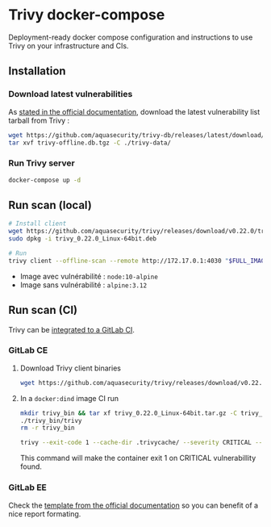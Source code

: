 # Trivy docker-compose

Deployment-ready docker compose configuration and instructions to use Trivy on your infrastructure and CIs.

## Installation

### Download latest vulnerabilities

As [stated in the official documentation](https://aquasecurity.github.io/trivy/v0.22.0/advanced/air-gap/), download the latest vulnerability list tarball from Trivy :

```bash
wget https://github.com/aquasecurity/trivy-db/releases/latest/download/trivy-offline.db.tgz
tar xvf trivy-offline.db.tgz -C ./trivy-data/
```

### Run Trivy server

```bash
docker-compose up -d
```

## Run scan (local)

```bash
# Install client
wget https://github.com/aquasecurity/trivy/releases/download/v0.22.0/trivy_0.22.0_Linux-64bit.deb
sudo dpkg -i trivy_0.22.0_Linux-64bit.deb

# Run
trivy client --offline-scan --remote http://172.17.0.1:4030 "$FULL_IMAGE_NAME"
```

- Image avec vulnérabilité : `node:10-alpine`
- Image sans vulnérabilité : `alpine:3.12`

## Run scan (CI)

Trivy can be [integrated to a GitLab CI](https://aquasecurity.github.io/trivy/v0.22.0/advanced/integrations/gitlab-ci/).

### GitLab CE

1. Download Trivy client binaries

    ```bash
    wget https://github.com/aquasecurity/trivy/releases/download/v0.22.0/trivy_0.22.0_Linux-64bit.tar.gz
    ```

2. In a `docker:dind` image CI run

    ```bash
    mkdir trivy_bin && tar xf trivy_0.22.0_Linux-64bit.tar.gz -C trivy_bin/
    ./trivy_bin/trivy
    rm -r trivy_bin

    trivy --exit-code 1 --cache-dir .trivycache/ --severity CRITICAL --no-progress "$FULL_IMAGE_NAME"
    ```

    This command will make the container exit 1 on CRITICAL vulnerabillity found.

### GitLab EE

Check the [template from the official documentation](https://aquasecurity.github.io/trivy/v0.22.0/advanced/integrations/gitlab-ci/) so you can benefit of a nice report formating.
